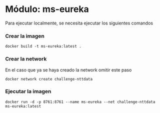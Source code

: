 # Módulo: ms-eureka
Para ejecutar localmente, se necesita ejecutar los siguientes comandos


### Crear la imagen

```
docker build -t ms-eureka:latest .
```

### Crear la network
En el caso que ya se haya creado la network omitir este paso

```
docker network create challenge-nttdata
```

### Ejecutar la imagen

```
docker run -d -p 8761:8761 --name ms-eureka --net challenge-nttdata ms-eureka:latest
```